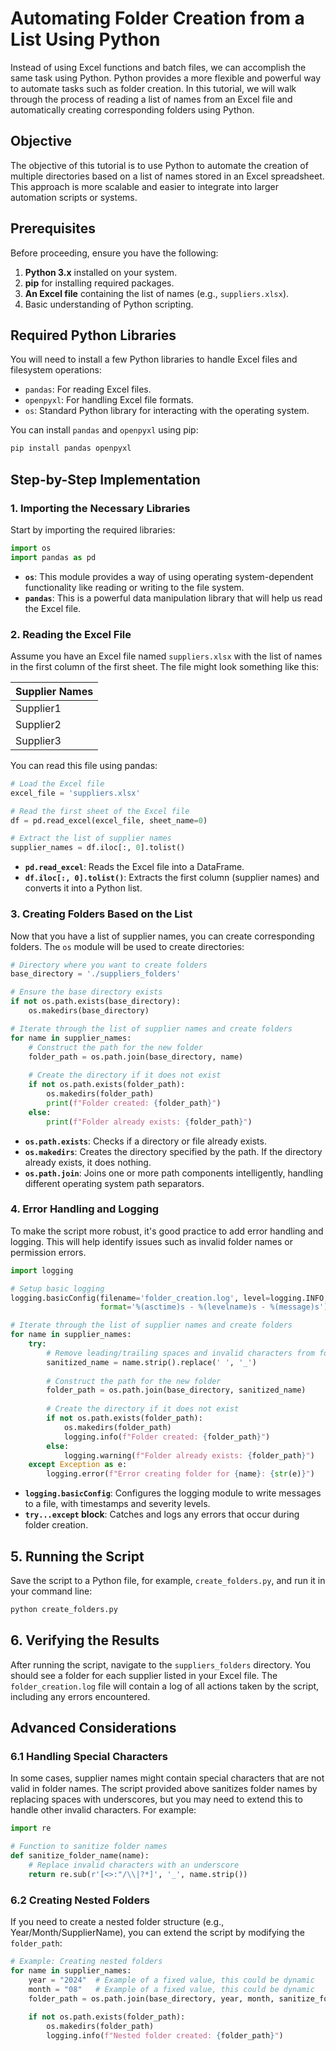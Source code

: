 # Automating Folder Creation from a List Using Python

Instead of using Excel functions and batch files, we can accomplish the same task using Python. Python provides a more flexible and powerful way to automate tasks such as folder creation. In this tutorial, we will walk through the process of reading a list of names from an Excel file and automatically creating corresponding folders using Python.

## Objective

The objective of this tutorial is to use Python to automate the creation of multiple directories based on a list of names stored in an Excel spreadsheet. This approach is more scalable and easier to integrate into larger automation scripts or systems.

## Prerequisites

Before proceeding, ensure you have the following:

1. **Python 3.x** installed on your system.
2. **pip** for installing required packages.
3. **An Excel file** containing the list of names (e.g., `suppliers.xlsx`).
4. Basic understanding of Python scripting.

## Required Python Libraries

You will need to install a few Python libraries to handle Excel files and filesystem operations:

- `pandas`: For reading Excel files.
- `openpyxl`: For handling Excel file formats.
- `os`: Standard Python library for interacting with the operating system.

You can install `pandas` and `openpyxl` using pip:

```bash
pip install pandas openpyxl
```

## Step-by-Step Implementation

### 1. Importing the Necessary Libraries

Start by importing the required libraries:

```python
import os
import pandas as pd
```

- **`os`**: This module provides a way of using operating system-dependent functionality like reading or writing to the file system.
- **`pandas`**: This is a powerful data manipulation library that will help us read the Excel file.

### 2. Reading the Excel File

Assume you have an Excel file named `suppliers.xlsx` with the list of names in the first column of the first sheet. The file might look something like this:

| Supplier Names |
|----------------|
| Supplier1      |
| Supplier2      |
| Supplier3      |

You can read this file using pandas:

```python
# Load the Excel file
excel_file = 'suppliers.xlsx'

# Read the first sheet of the Excel file
df = pd.read_excel(excel_file, sheet_name=0)

# Extract the list of supplier names
supplier_names = df.iloc[:, 0].tolist()
```

- **`pd.read_excel`**: Reads the Excel file into a DataFrame.
- **`df.iloc[:, 0].tolist()`**: Extracts the first column (supplier names) and converts it into a Python list.

### 3. Creating Folders Based on the List

Now that you have a list of supplier names, you can create corresponding folders. The `os` module will be used to create directories:

```python
# Directory where you want to create folders
base_directory = './suppliers_folders'

# Ensure the base directory exists
if not os.path.exists(base_directory):
    os.makedirs(base_directory)

# Iterate through the list of supplier names and create folders
for name in supplier_names:
    # Construct the path for the new folder
    folder_path = os.path.join(base_directory, name)
    
    # Create the directory if it does not exist
    if not os.path.exists(folder_path):
        os.makedirs(folder_path)
        print(f"Folder created: {folder_path}")
    else:
        print(f"Folder already exists: {folder_path}")
```

- **`os.path.exists`**: Checks if a directory or file already exists.
- **`os.makedirs`**: Creates the directory specified by the path. If the directory already exists, it does nothing.
- **`os.path.join`**: Joins one or more path components intelligently, handling different operating system path separators.

### 4. Error Handling and Logging

To make the script more robust, it's good practice to add error handling and logging. This will help identify issues such as invalid folder names or permission errors.

```python
import logging

# Setup basic logging
logging.basicConfig(filename='folder_creation.log', level=logging.INFO,
                    format='%(asctime)s - %(levelname)s - %(message)s')

# Iterate through the list of supplier names and create folders
for name in supplier_names:
    try:
        # Remove leading/trailing spaces and invalid characters from folder names
        sanitized_name = name.strip().replace(' ', '_')
        
        # Construct the path for the new folder
        folder_path = os.path.join(base_directory, sanitized_name)
        
        # Create the directory if it does not exist
        if not os.path.exists(folder_path):
            os.makedirs(folder_path)
            logging.info(f"Folder created: {folder_path}")
        else:
            logging.warning(f"Folder already exists: {folder_path}")
    except Exception as e:
        logging.error(f"Error creating folder for {name}: {str(e)}")
```

- **`logging.basicConfig`**: Configures the logging module to write messages to a file, with timestamps and severity levels.
- **`try...except` block**: Catches and logs any errors that occur during folder creation.

## 5. Running the Script

Save the script to a Python file, for example, `create_folders.py`, and run it in your command line:

```bash
python create_folders.py
```

## 6. Verifying the Results

After running the script, navigate to the `suppliers_folders` directory. You should see a folder for each supplier listed in your Excel file. The `folder_creation.log` file will contain a log of all actions taken by the script, including any errors encountered.

## Advanced Considerations

### 6.1 Handling Special Characters

In some cases, supplier names might contain special characters that are not valid in folder names. The script provided above sanitizes folder names by replacing spaces with underscores, but you may need to extend this to handle other invalid characters. For example:

```python
import re

# Function to sanitize folder names
def sanitize_folder_name(name):
    # Replace invalid characters with an underscore
    return re.sub(r'[<>:"/\\|?*]', '_', name.strip())
```

### 6.2 Creating Nested Folders

If you need to create a nested folder structure (e.g., Year/Month/SupplierName), you can extend the script by modifying the `folder_path`:

```python
# Example: Creating nested folders
for name in supplier_names:
    year = "2024"  # Example of a fixed value, this could be dynamic
    month = "08"   # Example of a fixed value, this could be dynamic
    folder_path = os.path.join(base_directory, year, month, sanitize_folder_name(name))
    
    if not os.path.exists(folder_path):
        os.makedirs(folder_path)
        logging.info(f"Nested folder created: {folder_path}")
```

 